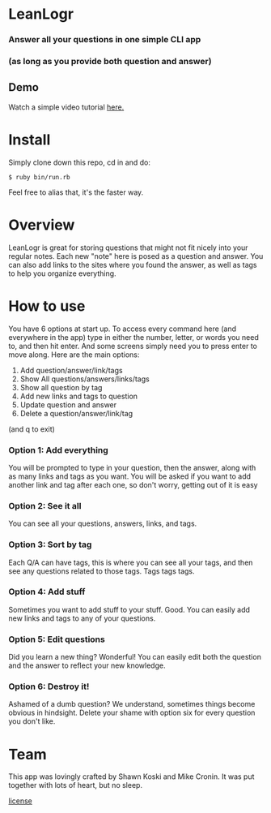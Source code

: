 # LeanLogr 
### Answer all your questions in one simple CLI app
### (as long as you provide both question and answer)

## Demo
Watch a simple video tutorial [here](https://www.youtube.com/watch?v=sU8RzlFqsCI&feature=youtu.be)[.](https://www.youtube.com/watch?v=Zukh-0csKPc)
# Install
Simply clone down this repo, cd in and do: 

`$ ruby bin/run.rb`  

Feel free to alias that, it's the faster way. 

# Overview 
LeanLogr is great for storing questions that might not fit nicely into your regular notes. Each new "note" here is posed as a 
question and answer. You can also add links to the sites where you found the answer, as well as tags to help you organize everything.

# How to use 
You have 6 options at start up. To access every command here (and everywhere in the app) type in either the number, letter, or words you need to, and then hit enter. And some screens simply need you to press enter to move along. Here are the main options:

1. Add question/answer/link/tags
2. Show All questions/answers/links/tags
3. Show all question by tag
4. Add new links and tags to question
5. Update question and answer
6. Delete a question/answer/link/tag

(and q to exit)

### Option 1: Add everything 
You will be prompted to type in your question, then the answer, along with as many links and tags as you want. You will be asked if you want to add another link and tag after each one, so don't worry, getting out of it is easy

### Option 2: See it all 
You can see all your questions, answers, links, and tags. 

### Option 3: Sort by tag 
Each Q/A can have tags, this is where you can see all your tags, and then see any questions related to those tags. Tags tags tags. 

### Option 4: Add stuff 
Sometimes you want to add stuff to your stuff. Good. You can easily add new links and tags to any of your questions.

### Option 5: Edit questions 
Did you learn a new thing? Wonderful! You can easily edit both the question and the answer to reflect your new knowledge. 

### Option 6: Destroy it! 
Ashamed of a dumb question? We understand, sometimes things become obvious in hindsight. Delete your shame with option six for every question you don't like. 

# Team 
This app was lovingly crafted by Shawn Koski and Mike Cronin. It was put together with lots of heart, but no sleep.

[license](https://github.com/MostlyFocusedMike/module-one-final-project-guidelines-dumbo-web-042318/blob/master/LICENSE.md)
